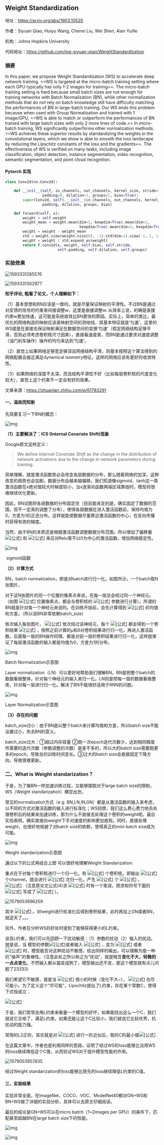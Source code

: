 ## Weight Standardization

地址：https://arxiv.org/abs/1903.10520

作者：Siyuan Qiao, Huiyu Wang, Chenxi Liu, Wei Shen, Alan Yuille

机构：Johns Hopkins University

代码地址：https://github.com/joe-siyuan-qiao/WeightStandardization



### 摘要

In this paper, we propose Weight Standardization (WS) to accelerate deep network training. ==WS is targeted at the micro-batch training setting where each GPU typically has only 1-2 images for training==. The micro-batch training setting is hard because small batch sizes are not enough for training networks with Batch Normalization (BN), while other normalization methods that do not rely on batch knowledge still have difficulty matching the performances of BN in large-batch training. Our WS ends this problem because when used with Group Normalization and trained with 1 image/GPU, ==WS is able to match or outperform the performances of BN trained with large batch sizes with only 2 more lines of code.== In micro-batch training, WS significantly outperforms other normalization methods. ==WS achieves these superior results by standardizing the weights in the convolutional layers, which we show is able to smooth the loss landscape by reducing the Lipschitz constants of the loss and the gradients==. The effectiveness of WS is verified on many tasks, including image classification, object detection, instance segmentation, video recognition, semantic segmentation, and point cloud recognition.  



#### Pytorch 实现

```python
class Conv2d(nn.Conv2d):

    def __init__(self, in_channels, out_channels, kernel_size, stride=1,
                 padding=0, dilation=1, groups=1, bias=True):
        super(Conv2d, self).__init__(in_channels, out_channels, kernel_size, stride,
                 padding, dilation, groups, bias)

    def forward(self, x):
        weight = self.weight
        weight_mean = weight.mean(dim=1, keepdim=True).mean(dim=2,
                                  keepdim=True).mean(dim=3, keepdim=True)
        weight = weight - weight_mean
        std = weight.view(weight.size(0), -1).std(dim=1).view(-1, 1, 1, 1) + 1e-5
        weight = weight / std.expand_as(weight)
        return F.conv2d(x, weight, self.bias, self.stride,
                        self.padding, self.dilation, self.groups)
```

### 实验效果

![1593331285576](D:\Notes\raw_images\1593331285576.png)



![1593331302977](D:\Notes\raw_images\1593331302977.png)



**知乎评论, 粗看了论文，个人理解如下：**

（1）基本思想和BN应该是一致的，就是尽量保证映射的平滑性。不过BN是通过对反馈的信号的约束来间接调整w，这里是直接调整w. 从效率上说，的确是直接约束w更加快速，这可能是系统收敛比BN更快的原因。实际上，简单的类比，最优化的网络构造的映射应该是映射空间的测地线，其基本特征就是‘匀速’，这里的WS就是在直接去保证映射满足在数据空间的变换‘匀速’（假定网络结构足够平滑，否则必须考虑卷积核尺寸因素），直接看速度表，而BN是通过要求对速度调整（油门刹车操作）操作的均匀来达到‘匀速’。

（2）直觉上如果网络足够宽足够深且网络结构平滑，则基本按照这个算法得到的网络配置会接近满足dynamical isometry特征，这样的网络应该有更好的收敛特性。

（3）如果网络的深度不太深，而且结构平滑性不好（比如每层卷积核的尺度变化较大），直觉上这个约束不一定会有好的效果。



文章来源：https://zhuanlan.zhihu.com/p/61783291

#### **一、温故而知新**

先简要复习一下BN的概念：

![img](https://pic4.zhimg.com/80/v2-a5ee32d57bc428e9b32bcf620f3cee03_hd.jpg)

**（1）主要解决了：ICS (Internal Covariate Shift)现象**

Google原文这样定义：

> We define *Internal Covariate Shift* as the change in the distribution of network activations due to the change in network parameters during training.

简单理解，就是激活函数势必会改变各层数据的分布，那么随着网络的加深，这种改变的趋势也会加剧，数据分布会越来越偏移。我们知道像sigmoid、tanh这一类激活函数在x绝对值较大时梯度较小，当x逐渐向函数两端区域靠拢时，模型将很难继续优化更新。

因此，BN试图将各层数据的分布固定住（目前能肯定的是，确实固定了数据的范围，但不一定真的调整了分布），使得各层数据在进入激活函数前，保持均值为0，方差为1的正态分布。这样就能使数据尽量靠近激活函数的中心，在反向传播时获得有效的梯度。

当然，由于BN的本质还是根据激活函数调整数据分布范围，所以增加了偏移量 ![[公式]](https://www.zhihu.com/equation?tex=%5Cgamma) 和 ![[公式]](https://www.zhihu.com/equation?tex=%5Cbeta) 来应对Relu等不以0为中心的激活函数，增加网络稳定性。

![img](https://pic3.zhimg.com/80/v2-b8eac7a0f203727331e6ed68f70ce3d6_hd.jpg)

​		sigmoid函数

**（2）计算方式**

BN，batch normalization，即是对batch进行归一化。如图所示，一个batch取N张图片。

对于这N张图片的同一个位置的像素点来说，在每一层总会经过同一个神经元。（如图 ![[公式]](https://www.zhihu.com/equation?tex=x_%7B5%7D) 位置像素点，都会与卷积核的 ![[公式]](https://www.zhihu.com/equation?tex=w_%7B1%7D) 参数进行计算）。所谓的BN就是针对每一个神经元来说的。在训练开始前，会先计算得到 ![[公式]](https://www.zhihu.com/equation?tex=%5Cleft%5B+w_%7B1%7Dx_%7B5%5C_1%7D%2Cw_%7B1%7Dx_%7B5%5C_2%7D%2Cw_%7B1%7Dx_%7B5%5C_3%7D%2C...%2Cw_%7B1%7Dx_%7B5%5C_N%7D+%5Cright%5D) 的均值和方差。（所以说BN非常依赖batch_size）

依次输入每张图片， ![[公式]](https://www.zhihu.com/equation?tex=+x_%7B5%5C_1%7D%2Cx_%7B5%5C_2%7D%2Cx_%7B5%5C_3%7D%2C...%2Cx_%7B5%5C_N%7D+) 依次经过该神经元，每个 ![[公式]](https://www.zhihu.com/equation?tex=x_%7B5%5C_i%7D) 都会得到一个卷积结果 ![[公式]](https://www.zhihu.com/equation?tex=w_%7B1%7Dx_%7B5%5C_i%7D%2Bb_%7B0%7D) ，按照之前计算的μ和δ对卷积结果进行归一化，再进入激活函数。后面每一层的BN操作同理，都是对前一层的卷积结果进行归一化，这样就保证了每层激活函数的输入都是均值为0，方差为1的分布。

![img](https://pic1.zhimg.com/80/v2-5077eb13b39406f94f71eab540527334_hd.jpg)

Batch Normalization示意图

Layer normalization（LN）可以更好地帮助我们理解BN。BN是把整个batch的数据看做整体，针对每个神经元的输入来归一化。LN则是把每一层的数据看做整体，针对每一层进行归一化。解决了BN不能很好适用于RNN的问题。

![img](https://pic4.zhimg.com/80/v2-3feb1807cbdf15c85c2f73d26987385f_hd.jpg)

Layer Normalization示意图

**（3）存在的问题**

batch_size过小：由于BN是以整个batch来计算均值和方差，所以batch size不能设置过小，失去BN的意义。

batch_size过大：①超过内存容量 ②跑一次epoch迭代次数少，达到相同精度所需要的迭代次数（参数调整的次数）是差不多的，所以大的batch size需要跑更多的epoch，导致总的训练时间变长。③过大的batch size会直接固定下降方向，导致很难更新。

### 二、What is Weight standarization？

于是，为了像BN一样加速训练过程，又能够摆脱对于large batch size的限制，WS（Weight standarization）横空出世。

常见的normalization方式（e.g. BN,LN,IN,GN）都是从激活函数的输入来考虑，以不同的方式对激活函数的输入进行标准化；WS则想，我们这么费心费力地去处理卷积后的结果来加速训练，那为什么不直接去处理这个卷积的weight呢。最后实验表明，确实直接向weight下手对速度的影响更加直观。同时，直接处理weight，也很好地规避了对batch size的依赖，使得真正的mini batch size成为可能。

![img](https://pic2.zhimg.com/80/v2-4da3a07ff6e6dc7152e667dafd2d404d_hd.jpg)

Weight standarization示意图

通过以下的公式再结合上图 可以很好地理解Weight Standarization:

重点在于对每个卷积核进行一个归一化。有 ![[公式]](https://www.zhihu.com/equation?tex=x) 个卷积核，即输出 ![[公式]](https://www.zhihu.com/equation?tex=x) 个channel，就会进行 ![[公式]](https://www.zhihu.com/equation?tex=x) 次归一化，产生 ![[公式]](https://www.zhihu.com/equation?tex=x) 个 ![[公式]](https://www.zhihu.com/equation?tex=%5Cmu) ， ![[公式]](https://www.zhihu.com/equation?tex=%5Cbeta) （注意原论文公式(4)求 ![[公式]](https://www.zhihu.com/equation?tex=%5Csigma+W_%7Bi%2C.%7D) 时有一个笔误，把求和符号下面的 ![[公式]](https://www.zhihu.com/equation?tex=j) 写成了 ![[公式]](https://www.zhihu.com/equation?tex=i) ）。

![1579053896259](D:\Notes\raw_images\1579053896259.png)

其中 ![[公式]](https://www.zhihu.com/equation?tex=I%3DC_%7Bin%7D%5Ctimes+Kernel%5C_Size) 。对weight进行标准化后得到卷积结果，此时再加上GN或者BN，就逆天了。。。

另外，作者在分析WS的好处时提到了能够获得更小的L约束。

谈及L约束，我们可以先回顾一下扰动敏感：（1）参数的扰动（2）输入的扰动。就是说，当 模型的参数![[公式]](https://www.zhihu.com/equation?tex=w)或者输入 ![[公式]](https://www.zhihu.com/equation?tex=x) ，变为 ![[公式]](https://www.zhihu.com/equation?tex=w%2B%5CDelta+w) 或者 ![[公式]](https://www.zhihu.com/equation?tex=x%2B%5CDelta+x) 时，模型能否对这种扰动不敏感，给出同样的输出。可以理解为是一种抗"噪声"的鲁棒性。（注意此处之所以称之为“扰动”，就是暗含**变化不大，轻微的一点点变化**。不然输入都从猫变成狗了，模型输出还不变，那这个模型就有点儿问题了23333）

我们希望它不敏感，就是当 ![[公式]](https://www.zhihu.com/equation?tex=%E2%80%96x1%E2%88%92x2%E2%80%96) 很小的时候（变化不大~）， ![[公式]](https://www.zhihu.com/equation?tex=%E2%80%96f_w%28x1%29%E2%88%92f_w%28x2%29%E2%80%96) 也尽可能小。为了定义这个“尽可能”，Lipschitz提出了L约束，存在某个常数C，使得下式恒成立：

![[公式]](https://www.zhihu.com/equation?tex=%E2%80%96f_w%28x1%29%E2%88%92f_w%28x2%29%E2%80%96%E2%89%A4C%28w%29%E2%8B%85%E2%80%96x1%E2%88%92x2%E2%80%96)

于是，我们常常会用L约束来衡量一个模型的好坏，如果能找出这么一个C，我们就说它合格了，满足L约束。如果还能让这个C比较小，我们就说它比较优秀，抗扰动的能力强。

常用的L2正则，其实就是对 ![[公式]](https://www.zhihu.com/equation?tex=%E2%80%96f_w%28x1%29%E2%88%92f_w%28x2%29%E2%80%96) 进行一阶近似后，取的C的最小值![[公式]](https://www.zhihu.com/equation?tex=%5Csqrt%7B%5Csum_%7Bi%2Cj%7D%5E%7B%7D%7Bw%5E%7B2%7D_%7Bij%7D%7D%7D) .

在这篇文章中，作者也是利用同样的思路，证明了经过WS的loss能够比没用WS的loss继续降低这个C值，从而验证WS对于提升模型性能的作用。

![1579053957835](D:\Notes\raw_images\1579053957835.png)

经过Weight standarization的loss能够比原先的loss继续降低L约束的C值。

#### 三、实验结果

实验非常全面，在ImageNet、COCO、VOC、ModelNet40都对GN+WS和BN+WS做了详细的实验分析，具体可以去原文仔细阅读。

最后的结论是GN+WS可以在micro batch（1~2images per GPU）的条件下，匹配甚至超越BN在large batch size下的性能。

![img](https://pic1.zhimg.com/80/v2-a3a2c3c9d05756904c0bae4da3e33984_hd.jpg)

![img](https://pic4.zhimg.com/80/v2-90c718e80e05398d7e54a42deb1e351f_hd.jpg)